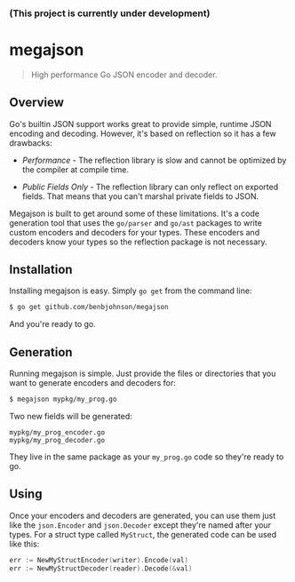 ### (This project is currently under development)

# megajson

> High performance Go JSON encoder and decoder.


## Overview

Go's builtin JSON support works great to provide simple, runtime JSON encoding and decoding.
However, it's based on reflection so it has a few drawbacks:

* *Performance* - The reflection library is slow and cannot be optimized by the compiler at compile time.

* *Public Fields Only* - The reflection library can only reflect on exported fields. That means that you can't marshal private fields to JSON.

Megajson is built to get around some of these limitations.
It's a code generation tool that uses the `go/parser` and `go/ast` packages to write custom encoders and decoders for your types.
These encoders and decoders know your types so the reflection package is not necessary.


## Installation

Installing megajson is easy.
Simply `go get` from the command line:

```sh
$ go get github.com/benbjohnson/megajson
```

And you're ready to go.


## Generation

Running megajson is simple.
Just provide the files or directories that you want to generate encoders and decoders for:

```sh
$ megajson mypkg/my_prog.go
```

Two new fields will be generated:

```
mypkg/my_prog_encoder.go
mypkg/my_prog_decoder.go
```

They live in the same package as your `my_prog.go` code so they're ready to go.


## Using

Once your encoders and decoders are generated, you can use them just like the `json.Encoder` and `json.Decoder` except they're named after your types.
For a struct type called `MyStruct`, the generated code can be used like this:

```go
err := NewMyStructEncoder(writer).Encode(val)
err := NewMyStructDecoder(reader).Decode(&val)
```

